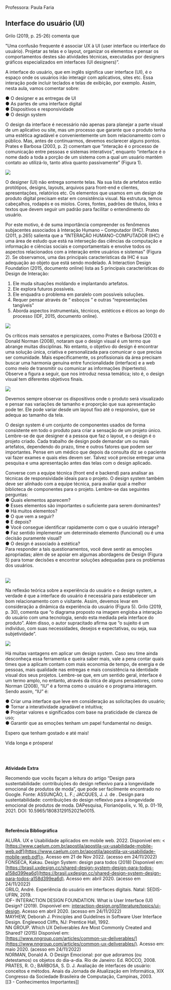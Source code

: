 Professora: Paula Faria
## Interface do usuário (UI)

Grilo (2019, p. 25-26) comenta que

"Uma confusão frequente é associar UX à UI (user interface ou interface do usuário). Projetar as telas e o layout, organizar os elementos e pensar os comportamentos destes são atividades técnicas, executadas por designers gráficos especializados em interfaces (UI designers)”.

A interface do usuário, que em inglês significa user interface (UI), é o espaço onde os usuários irão interagir com aplicativos, sites etc. Essa interação pode incluir teclados e telas de exibição, por exemplo. Assim, nesta aula, vamos comentar sobre:

● O designer e as entregas de UI  
● As partes de uma interface digital  
● Dispositivos e responsividade  
● O design system  
  
O design da interface é necessário não apenas para planejar a parte visual de um aplicativo ou site, mas um processo que garante que o produto tenha uma estética agradável e convenientemente um bom relacionamento com o público. Mas, antes de continuarmos, devemos esclarecer alguns pontos. Prates e Barbosa (2003, p. 2) comentam que “interação é o processo de comunicação entre pessoas e sistemas interativos”, enquanto “interface é o nome dado a toda a porção de um sistema com a qual um usuário mantém contato ao utilizá-lo, tanto ativa quanto passivamente” (Figura 1).  
  

![](https://paperx-dex-assets.s3.sa-east-1.amazonaws.com/images/1670860599569-DhgOc9tdO2.png)

O designer (UI) não entrega somente telas. Na sua lista de artefatos estão protótipos, designs, layouts, arquivos para front-end e clientes, apresentações, relatórios etc. Os elementos que usamos em um design de produto digital precisam estar em consistência visual. Na estrutura, temos cabeçalhos, rodapés e os miolos. Cores, fontes, padrões de títulos, links e textos que devem seguir um padrão para facilitar o entendimento do usuário.

  
Por este motivo, é de suma importância compreender os fenômenos subjacentes associados à Interação Humano – Computador (IHC). Prates (2011, p.265) salienta que a “INTERAÇÃO HUMANO-COMPUTADOR (IHC) é uma área de estudo que está na interseção das ciências da computação e informação e ciências sociais e comportamentais e envolve todos os aspectos relacionados com a interação entre usuários e sistemas” (Figura 2). Se observamos, uma das principais características da IHC é sua adequação ao objeto que está sendo modelado. A Interaction Design Foundation (2015, documento online) lista as 5 principais características do Design de Interação:

1. Ele muda situações moldando e implantando artefatos.  
2. Ele explora futuros possíveis.  
3. Ele enquadra o problema em paralelo com possíveis soluções.  
4. Requer pensar através de “ esboços ” e outras “representações tangíveis”  
5. Aborda aspectos instrumentais, técnicos, estéticos e éticos ao longo do processo (IDF, 2015, documento online).  

![](https://paperx-dex-assets.s3.sa-east-1.amazonaws.com/images/1670860721508-ZFWL6OBfW5.png)

Os críticos mais sensatos e perspicazes, como Prates e Barbosa (2003) e Donald Norman (2008), notaram que o design visual é um termo que abrange muitas disciplinas. No entanto, o objetivo do design é encontrar uma solução única, criativa e personalizada para comunicar o que precisa ser comunidade. Mais especificamente, os profissionais da área precisam buscar uma harmonia genuína entre funcionalidade (interface) e a web como meio de transmitir ou comunicar as informações (hipertexto). Observe a figura a seguir, que nos introduz nessa temática; isto é, o design visual tem diferentes objetivos finais.  

![](https://paperx-dex-assets.s3.sa-east-1.amazonaws.com/images/1670860797515-o0nbSqefeu.png)

Devemos sempre observar os dispositivos onde o produto será visualizado e pensar nas variações de tamanho e proporção que sua apresentação pode ter. Ele pode variar desde um layout fixo até o responsivo, que se adequa ao tamanho da tela.  
  
O design system é um conjunto de componentes usados de forma consistente em todo o produto para criar a sensação de um projeto único. Lembre-se de que designer é a pessoa que faz o layout, e o design é o projeto criado. Cada trabalho de design pode demandar um ou mais artefatos, dependendo do prazo, time e outros fatores que podem ser importantes. Pense em um médico que depois da consulta diz se o paciente vai fazer exames e quais eles devem ser. Talvez você precise entregar uma pesquisa e uma apresentação antes das telas com o design aplicado.  
  
Converse com a equipe técnica (front end e backend) para analisar as técnicas de responsividade ideais para o projeto. O design system também deve ser alinhado com a equipe técnica, para avaliar qual a melhor biblioteca de componentes para o projeto. Lembre-se das seguintes perguntas:  
● Quais elementos aparecem?  
● Esses elementos são importantes o suficiente para serem dominantes?  
● Há muitos elementos?  
● O que vem a seguir?  
● E depois?  
● Você consegue identificar rapidamente com o que o usuário interage?  
● Faz sentido implementar um determinado elemento (funcional) ou é uma decisão puramente visual?  
● O design é associado à estética?  
Para responder a tais questionamentos, você deve sentir as emoções apropriadas; além de se apoiar em algumas abordagens de Design (Figura 5) para tomar decisões e encontrar soluções adequadas para os problemas dos usuários.  
​  

![](https://paperx-dex-assets.s3.sa-east-1.amazonaws.com/images/1670864114495-jme7K628o0.png)

Na reflexão teórica sobre a experiência do usuário e o design system, a verdade é que a interface do usuário é necessária para estabelecer um bom relacionamento com o visitante. Assim, devemos levar em consideração a dinâmica da experiência do usuário (Figura 5). Grilo (2019, p. 30), comenta que “o diagrama proposto na imagem engloba a interação do usuário com uma tecnologia, sendo esta mediada pela interface do produto”. Além disso, o autor supracitado afirma que “o sujeito é um indivíduo, com suas necessidades, desejos e expectativas, ou seja, sua subjetividade”.  

![](https://paperx-dex-assets.s3.sa-east-1.amazonaws.com/images/1670864233376-aq24TCoSxa.png)

Há muitas vantagens em aplicar um design system. Caso seu time ainda desconheça essa ferramenta e queira saber mais, vale a pena contar quais times que a aplicam contam com mais economia de tempo, de energia e de pessoas, mais qualidade nas entregas e mais consistência na identidade visual dos seus projetos. Lembre-se que, em um sentido geral, interface é um termo amplo, no entanto, através da ótica de alguns pensadores, como Norman (2008), “IU” é a forma como o usuário e o programa interagem. Sendo assim, “IU” é:  
  
● Criar uma interface que leve em consideração as solicitações do usuário;  
● Tornar a interatividade agradável e intuitiva;  
● Projetar valores e significados com base na praticidade de clareza de uso;  
● Garantir que as emoções tenham um papel fundamental no design.  
  
Espero que tenham gostado e até mais!  
  
Vida longa e próspera!  
​  

​  

  

**Atividade Extra**  
  
Recomendo que vocês façam a leitura do artigo “Design para sustentabilidade: contribuições do design reflexivo para a longevidade emocional de produtos de moda”, que pode ser facilmente encontrado no Google. Fonte: ASSUNÇÃO, L. F.; JACQUES, J. J. de . Design para sustentabilidade: contribuições do design reflexivo para a longevidade emocional de produtos de moda. DAPesquisa, Florianópolis, v. 16, p. 01-19, 2021. DOI: 10.5965/18083129152021e0015.

   
  
**Referência Bibliográfica**  
  
ALURA. UX e Usabilidade aplicados em mobile web. 2022. Disponível em: < [https://www.caelum.com.br/apostila/apostila-ux-usabilidade-mobile-web.pdf](https://www.caelum.com.br/apostila/apostila-ux-usabilidade-mobile-web.pdf)>. Acesso em 21 de Nov 2022. (acesso em 24/11/2022)  
FONSECA, Kakau. Design System: design para todos (2018) Disponível em: [https://brasil.uxdesign.cc/shared-design-system-design-para-todos-a158d399ea6d](https://brasil.uxdesign.cc/shared-design-system-design-para-todos-a158d399ea6d). Acesso em: abril 2020. (acesso em 24/11/2022)  
GRILO, André. Experiência do usuário em interfaces digitais. Natal: SEDIS-UFRN, 2019.  
IDF- INTERACTION DESIGN FOUNDATION. What is User Interface (UI) Design? (2019). Disponível em: [interaction-design.org/literature/topics/ui-design](http://interaction-design.org/literature/topics/ui-design). Acesso em abril 2020. (acesso em 24/11/2022)  
MAYHEW, Deborah J. Principles and Guidelines in Software User Interface Design. Englewood Cliffs, NJ: Prentice Hall, 1992.  
NN GROUP. Which UX Deliverables Are Most Commonly Created and Shared? (2015) Disponível em: [https://www.nngroup.com/articles/common-ux-deliverables/](https://www.nngroup.com/articles/common-ux-deliverables/). Acesso em: maio 2020. (acesso em 24/11/2022)  
NORMAN, Donald A. O Design Emocional: por que adoramos (ou detestamos) os objetos do dia-a-dia. Rio de Janeiro: Ed. ROCCO, 2008.  
PRATES, R. O.; BARBOSA, S. D. J. Avaliação de interfaces de usuário: conceitos e métodos. Anais da Jornada de Atualização em Informática, XIX Congresso da Sociedade Brasileira de Computação, Campinas, 2003.  
​
[[3 - Conhecimentos Importantes]]
